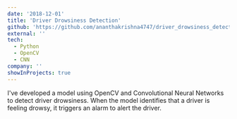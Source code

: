 ```yaml
---
date: '2018-12-01'
title: 'Driver Drowsiness Detection'
github: 'https://github.com/ananthakrishna4747/driver_drowsiness_detection'
external: ''
tech:
  - Python
  - OpenCV
  - CNN
company: ''
showInProjects: true
---
```


I've developed a model using OpenCV and Convolutional Neural Networks to detect driver drowsiness. When the model identifies that a driver is feeling drowsy, it triggers an alarm to alert the driver.
